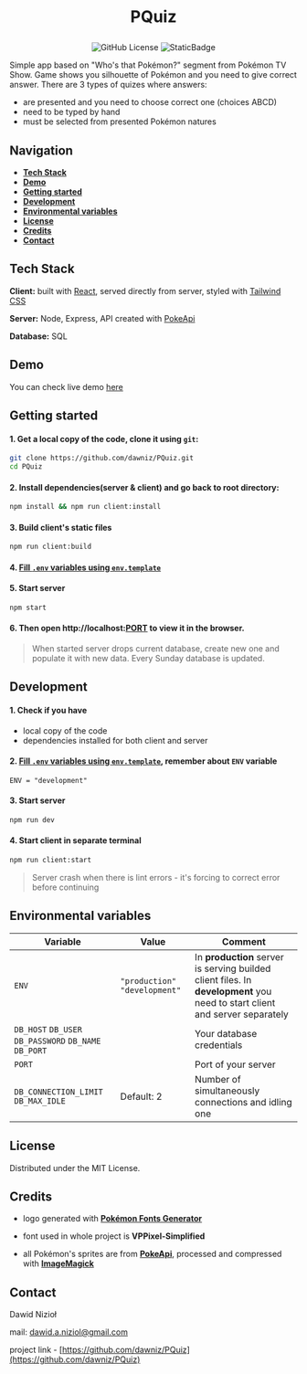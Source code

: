 # <p style="text-align:center">PQuiz

<div style="text-align:center">

![GitHub License](https://img.shields.io/github/license/dawniz/pquiz)
![StaticBadge](https://img.shields.io/badge/-ReactJS-61DAFB?logo=react&logoColor=black&style=flat)

</div></p>

Simple app based on "Who's that Pokémon?" segment from Pokémon TV Show. Game shows you silhouette of Pokémon and you need to give correct answer. There are 3 types of quizes where answers:
- are presented and you need to choose correct one (choices ABCD)
- need to be typed by hand
- must be selected from presented Pokémon natures

## Navigation

 - [ **Tech Stack** ](#tech-stack)
 - [ **Demo** ](#demo)
 - [ **Getting started** ](#getting-started)
 - [ **Development** ](#development)
 - [ **Environmental variables** ](#environmental-variables)
 - [ **License** ](#license)
 - [ **Credits** ](#credits)
 - [ **Contact** ](#contact)


## Tech Stack

**Client:** built with [React](https://react.dev/), served directly from server, styled with [Tailwind CSS](https://tailwindcss.com/)

**Server:** Node, Express, API created with [PokeApi](https://pokeapi.co/)

**Database:** SQL


## Demo

You can check live demo [here](https://pquiz-dawniz.vercel.app/)


## Getting started

#### 1. Get a local copy of the code, clone it using `git`:

```bash
git clone https://github.com/dawniz/PQuiz.git
cd PQuiz
```

#### 2. Install dependencies(server & client) and go back to root directory:

```bash
npm install && npm run client:install
```

#### 3. Build client's static files

```bash
npm run client:build
```

#### 4. [Fill `.env` variables using `env.template`](#environmental-variables)

#### 5. Start server
```bash
npm start
```
#### 6. Then open http://localhost:[PORT](#environmental-variables) to view it in the browser.

> When started server drops current database, create new one and populate it with new data. Every Sunday database is updated.

## Development

#### 1. Check if you have
- local copy of the code
- dependencies installed for both client and server 
#### 2. [Fill `.env` variables using `env.template`](#environmental-variables), remember about ``ENV`` variable

```env
ENV = "development"
```

#### 3. Start server

```bash
npm run dev
```

#### 4. Start client in separate terminal
```bash
npm run client:start
```

> Server crash when there is lint errors - it's forcing to correct error before continuing

## Environmental variables

| Variable | Value | Comment |
| - | --- | ------ |
| `ENV` | `"production"`  `"development"` | In **production** server is serving builded client files. In **development** you need to start client and server separately |
| `DB_HOST` `DB_USER`  `DB_PASSWORD`  `DB_NAME`   `DB_PORT` | | Your database credentials |
| `PORT` | | Port of your server |
| `DB_CONNECTION_LIMIT`  `DB_MAX_IDLE` | Default: 2 | Number of simultaneously connections and idling one |

## License
Distributed under the MIT License.

## Credits

 - logo generated with [**Pokémon Fonts Generator**](https://pokemon-fonts-generator.netlify.app/)

 - font used in whole project is **VPPixel-Simplified**

 - all Pokémon's sprites are from [**PokeApi**](https://pokeapi.co/), processed and compressed with [**ImageMagick**](https://imagemagick.org/)

## Contact
Dawid Nizioł

mail: [dawid.a.niziol@gmail.com](mailto:dawid.a.niziol@gmail.com)

project link - [https://github.com/dawniz/PQuiz](https://github.com/dawniz/PQuiz)
